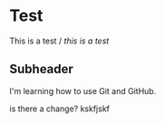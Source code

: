 # Test

This is a test
/
*this is a test*

## Subheader

I'm learning how to use Git and GitHub.

is there a change?
kskfjskf